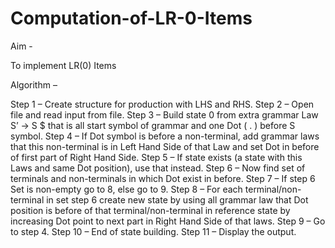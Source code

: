 # Computation-of-LR-0-Items

Aim - 

To implement LR(0) Items

Algorithm –

Step 1 – Create structure for production with LHS and RHS.
Step 2 – Open file and read input from file.
Step 3 – Build state 0 from extra grammar Law S’ -> S $ that is all start symbol of grammar and one Dot ( . ) before S symbol.
Step 4 – If Dot symbol is before a non-terminal, add grammar laws that this non-terminal is in Left Hand Side of that Law and set Dot in before of first part of Right Hand Side.
Step 5 – If state exists (a state with this Laws and same Dot position), use that instead.
Step 6 – Now find set of terminals and non-terminals in which Dot exist in before.
Step 7 – If step 6 Set is non-empty go to 8, else go to 9.
Step 8 – For each terminal/non-terminal in set step 6 create new state by using all grammar law that Dot position is before of that terminal/non-terminal in reference state by increasing Dot 
point to next part in Right Hand Side of that laws.
Step 9 – Go to step 4.
Step 10 – End of state building.
Step 11 – Display the output.
